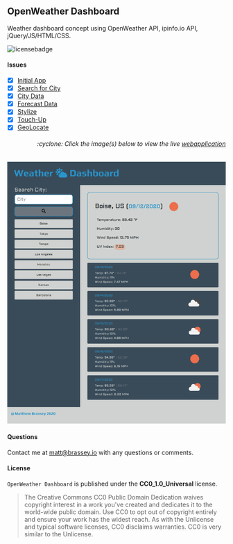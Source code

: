 ## OpenWeather Dashboard

Weather dashboard concept using OpenWeather API, ipinfo.io API, jQuery/JS/HTML/CSS.

![licensebadge](https://img.shields.io/badge/license-CC0_1.0_Universal-blue)

#### Issues

- [x] [Initial App](https://github.com/MBrassey/OpenWeather-Dashboard/issues/1)
- [x] [Search for City](https://github.com/MBrassey/OpenWeather-Dashboard/issues/2)
- [x] [City Data](https://github.com/MBrassey/OpenWeather-Dashboard/issues/3)
- [x] [Forecast Data](https://github.com/MBrassey/OpenWeather-Dashboard/issues/4)
- [x] [Stylize](https://github.com/MBrassey/OpenWeather-Dashboard/issues/5)
- [x] [Touch-Up](https://github.com/MBrassey/OpenWeather-Dashboard/issues/6)
- [x] [GeoLocate](https://github.com/MBrassey/OpenWeather-Dashboard/issues/7)

<h6><p align="right">:cyclone: Click the image(s) below to view the live <a id="Screenshots" href="https://MBrassey.github.io/OpenWeather-Dashboard/">webapplication</a></p></h6>

[<p align="center"><img src="assets/img/Preview.png">](https://MBrassey.github.io/OpenWeather-Dashboard/)

#### Questions

Contact me at [matt@brassey.io](mailto:matt@brassey.io) with any questions or comments.

#### License

`OpenWeather Dashboard` is published under the __CC0_1.0_Universal__ license.

> The Creative Commons CC0 Public Domain Dedication waives copyright interest in a work you've created and dedicates it to the world-wide public domain. Use CC0 to opt out of copyright entirely and ensure your work has the widest reach. As with the Unlicense and typical software licenses, CC0 disclaims warranties. CC0 is very similar to the Unlicense.